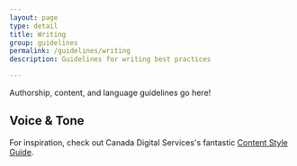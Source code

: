 ```yaml
---
layout: page
type: detail
title: Writing
group: guidelines
permalink: /guidelines/writing
description: Guidelines for writing best practices

---
```


Authorship, content, and language guidelines go here!

## Voice & Tone

For inspiration, check out Canada Digital Services's fantastic [Content Style Guide](https://www.canada.ca/en/treasury-board-secretariat/services/government-communications/canada-content-style-guide.html).
